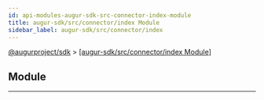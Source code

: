 ```yaml
---
id: api-modules-augur-sdk-src-connector-index-module
title: augur-sdk/src/connector/index Module
sidebar_label: augur-sdk/src/connector/index
---
```


[@augurproject/sdk](api-readme.md) > [[augur-sdk/src/connector/index Module]](api-modules-augur-sdk-src-connector-index-module.md)

## Module

---

